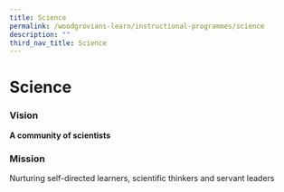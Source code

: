 ```yaml
---
title: Science
permalink: /woodgrovians-learn/instructional-programmes/science
description: ""
third_nav_title: Science
---
```

# **Science**

### Vision

**A community of scientists**

### Mission

Nurturing self-directed learners, scientific thinkers and servant leaders